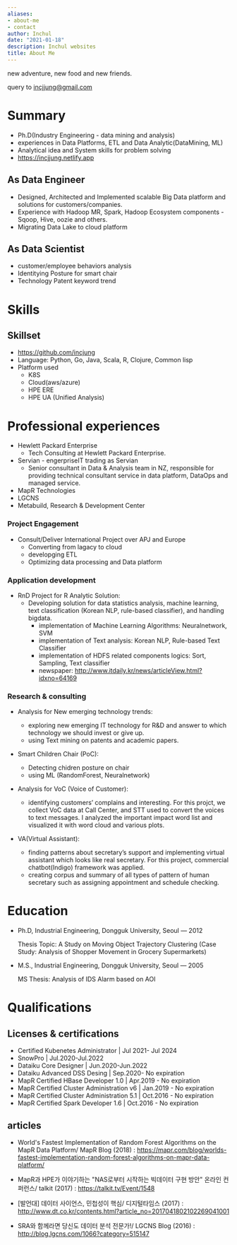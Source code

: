 ```yaml
---
aliases:
- about-me
- contact
author: Inchul
date: "2021-01-18"
description: Inchul websites
title: About Me
---
```


new adventure, new food and new friends. 

query to incjjung@gmail.com

# Summary

* Ph.D(Industry Engineering - data mining and analysis)
* experiences in Data Platforms, ETL and Data Analytic(DataMining, ML)
* Analytical idea and System skills for problem solving
* https://incjjung.netlify.app

## As Data Engineer
- Designed, Architected and Implemented scalable Big Data platform and solutions for customers/companies.
- Experience with Hadoop MR, Spark, Hadoop Ecosystem components - Sqoop, Hive, oozie and others.
- Migrating Data Lake to cloud platform

## As Data Scientist
 - customer/employee behaviors analysis
 - Identitying Posture for smart chair
 - Technology Patent keyword trend

# Skills
## Skillset 
 - https://github.com/incjung
 - Language: Python, Go, Java, Scala, R, Clojure, Common lisp
 - Platform used
   - K8S
   - Cloud(aws/azure)
   - HPE ERE
   - HPE UA (Unified Analysis)

# Professional experiences
* Hewlett Packard Enterprise 
  - Tech Consulting at Hewlett Packard Enterprise. 
* Servian - engerpriseIT trading as Servian
  - Senior consultant in Data & Analysis team in NZ, responsible for providing technical consultant service in data platform, DataOps and managed service. 
* MapR Technologies 
* LGCNS 
* Metabuild, Research & Development Center 

### Project Engagement
* Consult/Deliver International Project over APJ and Europe
  - Converting from lagacy to cloud
  - developging ETL
  - Optimizing data processing and Data platform

### Application development
* RnD Project for R Analytic Solution:
  - Developing solution for data statistics analysis, machine learning, text classification (Korean NLP, rule-based classifier), and handling bigdata.
    * implementation of Machine Learning Algorithms: Neuralnetwork, SVM
    * implementation of Text analysis: Korean NLP, Rule-based Text Classifier
    * implementation of HDFS related components logics: Sort, Sampling, Text classifier
    * newspaper: http://www.itdaily.kr/news/articleView.html?idxno=64169
   
### Research & consulting
* Analysis for New emerging technology trends:
  - exploring new emerging IT technology for R&D and answer to which technology we should invest or give up. 
  - using Text mining on patents and academic papers.

* Smart Children Chair (PoC):
  - Detecting chidren posture on chair
  - using ML (RandomForest, Neuralnetwork)
  
* Analysis for VoC (Voice of Customer):
  - identifying customers’ complains and interesting. For this projct, we collect VoC data at Call Center, and STT used to convert the voices to text messages. I analyzed the important impact word list and visualized it with word cloud and various plots. 

* VA(Virtual Assistant):
  - finding patterns about secretary’s support and implementing virtual assistant which looks like real secretary. For this project, commercial chatbot(Indigo) framework was applied.
  - creating corpus and summary of all types of pattern of human secretary such as assigning appointment and schedule checking. 


# Education
* Ph.D, Industrial Engineering, Dongguk University, Seoul — 2012

  Thesis Topic: A Study on Moving Object Trajectory Clustering (Case Study: Analysis of Shopper Movement in Grocery Supermarkets) 
* M.S., Industrial Engineering, Dongguk University, Seoul — 2005

  MS Thesis: Analysis of IDS Alarm based on AOI 


# Qualifications
## Licenses & certifications
* Certified Kubenetes Administrator | Jul 2021- Jul 2024
* SnowPro | Jul.2020-Jul.2022
* Dataiku Core Designer | Jun.2020-Jun.2022
* Dataiku Advanced DSS Desing | Sep.2020- No expiration
* MapR Certified HBase Developer 1.0 | Apr.2019 - No expiration
* MapR Certified Cluster Administration v6 | Jan.2019 - No expiration
* MapR Certified Cluster Administration 5.1 | Oct.2016 - No expiration
* MapR Certified Spark Developer 1.6 | Oct.2016 - No expiration


## articles

* World's Fastest Implementation of Random Forest Algorithms on the MapR Data Platform/ MapR Blog (2018) :
  https://mapr.com/blog/worlds-fastest-implementation-random-forest-algorithms-on-mapr-data-platform/

* MapR과 HPE가 이야기하는 "NAS로부터 시작하는 빅데이터 구현 방안" 온라인 컨퍼런스/ talkit (2017) :
  https://talkit.tv/Event/1548

* [발언대] 데이터 사이언스, 민첩성이 핵심/ 디지털타임스 (2017) :
  http://www.dt.co.kr/contents.html?article_no=2017041802102269041001

* SRA와 함께라면 당신도 데이터 분석 전문가!/ LGCNS Blog (2016) :
  http://blog.lgcns.com/1066?category=515147

